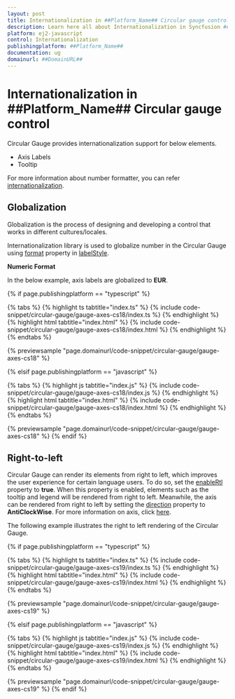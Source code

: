 ```yaml
---
layout: post
title: Internationalization in ##Platform_Name## Circular gauge control | Syncfusion
description: Learn here all about Internationalization in Syncfusion ##Platform_Name## Circular gauge control of Syncfusion Essential JS 2 and more.
platform: ej2-javascript
control: Internationalization 
publishingplatform: ##Platform_Name##
documentation: ug
domainurl: ##DomainURL##
---
```


# Internationalization in ##Platform_Name## Circular gauge control

Circular Gauge provides internationalization support for below elements.

* Axis Labels
* Tooltip

For more information about number formatter, you can refer [internationalization](https://ej2.syncfusion.com/documentation/common/internationalization/).

## Globalization

Globalization is the process of designing and developing a control that works in different cultures/locales.

Internationalization library is used to globalize number in the Circular Gauge using [format](../api/circular-gauge/label/#format-string) property in [labelStyle](../api/circular-gauge/label).

**Numeric Format**

In the below example, axis labels are globalized to **EUR**.

{% if page.publishingplatform == "typescript" %}

 {% tabs %}
{% highlight ts tabtitle="index.ts" %}
{% include code-snippet/circular-gauge/gauge-axes-cs18/index.ts %}
{% endhighlight %}
{% highlight html tabtitle="index.html" %}
{% include code-snippet/circular-gauge/gauge-axes-cs18/index.html %}
{% endhighlight %}
{% endtabs %}
        
{% previewsample "page.domainurl/code-snippet/circular-gauge/gauge-axes-cs18" %}

{% elsif page.publishingplatform == "javascript" %}

{% tabs %}
{% highlight js tabtitle="index.js" %}
{% include code-snippet/circular-gauge/gauge-axes-cs18/index.js %}
{% endhighlight %}
{% highlight html tabtitle="index.html" %}
{% include code-snippet/circular-gauge/gauge-axes-cs18/index.html %}
{% endhighlight %}
{% endtabs %}

{% previewsample "page.domainurl/code-snippet/circular-gauge/gauge-axes-cs18" %}
{% endif %}

## Right-to-left

Circular Gauge can render its elements from right to left, which improves the user experience for certain language users. To do so, set the [enableRtl](../api/circular-gauge/#enablertl) property to **true**. When this property is enabled, elements such as the tooltip and legend will be rendered from right to left. Meanwhile, the axis can be rendered from right to left by setting the [direction](../api/circular-gauge/axis/#direction) property to **AntiClockWise**. For more information on axis, click [here](../circular-gauge/gauge-axes/#angles-and-direction).

The following example illustrates the right to left rendering of the Circular Gauge.

{% if page.publishingplatform == "typescript" %}

 {% tabs %}
{% highlight ts tabtitle="index.ts" %}
{% include code-snippet/circular-gauge/gauge-axes-cs19/index.ts %}
{% endhighlight %}
{% highlight html tabtitle="index.html" %}
{% include code-snippet/circular-gauge/gauge-axes-cs19/index.html %}
{% endhighlight %}
{% endtabs %}
        
{% previewsample "page.domainurl/code-snippet/circular-gauge/gauge-axes-cs19" %}

{% elsif page.publishingplatform == "javascript" %}

{% tabs %}
{% highlight js tabtitle="index.js" %}
{% include code-snippet/circular-gauge/gauge-axes-cs19/index.js %}
{% endhighlight %}
{% highlight html tabtitle="index.html" %}
{% include code-snippet/circular-gauge/gauge-axes-cs19/index.html %}
{% endhighlight %}
{% endtabs %}

{% previewsample "page.domainurl/code-snippet/circular-gauge/gauge-axes-cs19" %}
{% endif %}